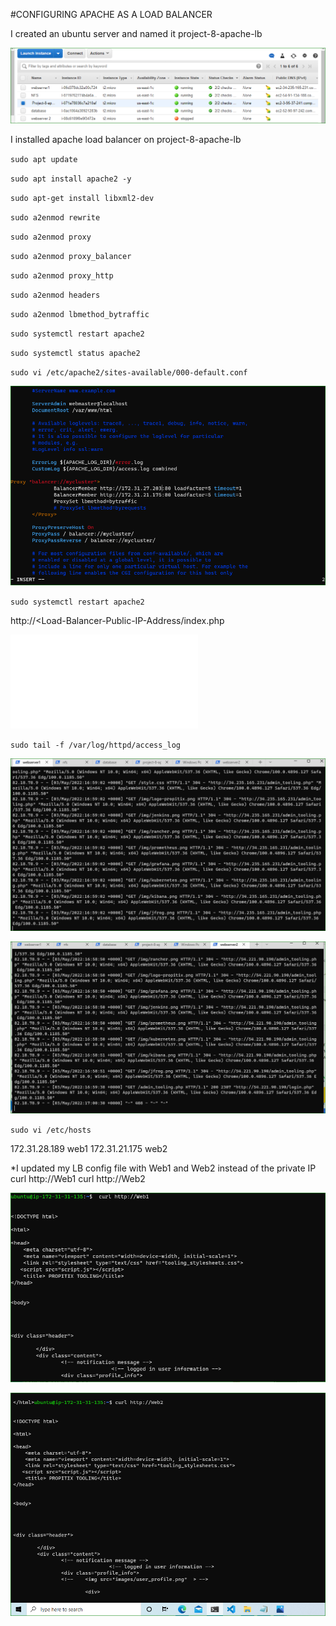 #CONFIGURING APACHE AS A LOAD BALANCER

I created an ubuntu server and named it project-8-apache-lb

![instances](./images/instances.PNG)

I installed apache load balancer on project-8-apache-lb

`sudo apt update`

`sudo apt install apache2 -y`

`sudo apt-get install libxml2-dev`

`sudo a2enmod rewrite`

`sudo a2enmod proxy`

`sudo a2enmod proxy_balancer`

`sudo a2enmod proxy_http`

`sudo a2enmod headers`

`sudo a2enmod lbmethod_bytraffic`

`sudo systemctl restart apache2`

`sudo systemctl status apache2`

`sudo vi /etc/apache2/sites-available/000-default.conf`

![config](./images/config.PNG)

`sudo systemctl restart apache2`

http://<Load-Balancer-Public-IP-Address/index.php

![index.php](./images/index.php)

`sudo tail -f /var/log/httpd/access_log`

![web1](./images/web1.PNG)

![web2](./images/web2.PNG)


`sudo vi /etc/hosts`

172.31.28.189 web1
172.31.21.175 web2


*I updated my LB config file with Web1 and Web2 instead of the private IP
curl http://Web1
curl http://Web2

![curl1](./images/curl1.PNG)

![curl2](./images/curl2.PNG)



























